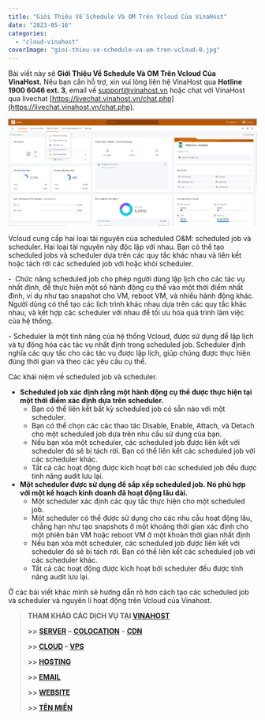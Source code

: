 ```yaml
---
title: "Giới Thiệu Về Schedule Và OM Trên Vcloud Của VinaHost"
date: "2023-05-16"
categories: 
  - "cloud-vinahost"
coverImage: "gioi-thieu-ve-schedule-va-om-tren-vcloud-0.jpg"
---
```


Bài viết này sẽ **Giới Thiệu Về Schedule Và OM Trên Vcloud Của VinaHost.** Nếu bạn cần hỗ trợ, xin vui lòng liên hệ VinaHost qua **Hotline 1900 6046 ext. 3**, email về [support@vinahost.vn](mailto:support@vinahost.vn) hoặc chat với VinaHost qua livechat [https://livechat.vinahost.vn/chat.php](https://livechat.vinahost.vn/chat.php).

![Schedule Và OM](images/gioi-thieu-ve-schedule-va-om-tren-vcloud-1.png)

Vcloud cung cấp hai loại tài nguyên của scheduled O&M: scheduled job và scheduler. Hai loại tài nguyên này độc lập với nhau. Bạn có thể tạo scheduled jobs và scheduler dựa trên các quy tắc khác nhau và liên kết hoặc tách rời các scheduled job với hoặc khỏi scheduler.

\-  Chức năng scheduled job cho phép người dùng lập lịch cho các tác vụ nhất định, để thực hiện một số hành động cụ thể vào một thời điểm nhất định, ví dụ như tạo snapshot cho VM, reboot VM, và nhiều hành động khác. Người dùng có thể tạo các lịch trình khác nhau dựa trên các quy tắc khác nhau, và kết hợp các scheduler với nhau để tối ưu hóa quá trình làm việc của hệ thống.

\- Scheduler là một tính năng của hệ thống Vcloud, được sử dụng để lập lịch và tự động hóa các tác vụ nhất định trong scheduled job. Scheduler định nghĩa các quy tắc cho các tác vụ được lập lịch, giúp chúng được thực hiện đúng thời gian và theo các yêu cầu cụ thể.

Các khái niệm về scheduled job và scheduler.

- **Scheduled job xác định rằng một hành động cụ thể được thực hiện tại một thời điểm xác định dựa trên scheduler.**
    - Bạn có thể liên kết bất kỳ scheduled job có sẵn nào với một scheduler.
    - Bạn có thể chọn các các thao tác Disable, Enable, Attach, và Detach cho một scheduled job dựa trên nhu cầu sử dụng của bạn.
    - Nếu bạn xóa một scheduler, các scheduled job được liên kết với scheduler đó sẽ bị tách rời. Bạn có thể liên kết các scheduled job với các scheduler khác.
    - Tất cả các hoạt động được kích hoạt bởi các scheduled job đều được tính năng audit lưu lại.
- **Một scheduler được sử dụng để sắp xếp scheduled job. Nó phù hợp với một kế hoạch kinh doanh đã hoạt động lâu dài.**
    - Một scheduler xác định các quy tắc thực hiện cho một scheduled job.
    - Một scheduler có thể được sử dụng cho các nhu cầu hoạt động lâu, chẳng hạn như tạo snapshots ở một khoảng thời gian xác định cho một phiên bản VM hoặc reboot VM ở một khoản thời gian nhất định
    - Nếu bạn xóa một scheduler, các scheduled job được liên kết với scheduler đó sẽ bị tách rời. Bạn có thể liên kết các scheduled job với các scheduler khác.
    - Tất cả các hoạt động được kích hoạt bởi scheduler đều được tính năng audit lưu lại.

Ở các bài viết khác mình sẽ hướng dẫn rõ hơn cách tạo các scheduled job và scheduler và nguyên lí hoạt động trên Vcloud của Vinahost.

> **THAM KHẢO CÁC DỊCH VỤ TẠI [VINAHOST](https://kb.vinahost.vn/)**
> 
> **\>>** [**SERVER**](https://vinahost.vn/thue-may-chu-rieng/) **–** [**COLOCATION**](https://vinahost.vn/colocation.html) – [**CDN**](https://vinahost.vn/dich-vu-cdn-chuyen-nghiep)
> 
> **\>> [CLOUD](https://vinahost.vn/cloud-server-gia-re/) – [VPS](https://vinahost.vn/vps-ssd-chuyen-nghiep/)**
> 
> **\>> [HOSTING](https://vinahost.vn/wordpress-hosting)**
> 
> **\>> [EMAIL](https://vinahost.vn/email-hosting)**
> 
> **\>> [WEBSITE](http://vinawebsite.vn/)**
> 
> **\>> [TÊN MIỀN](https://vinahost.vn/ten-mien-gia-re/)**

